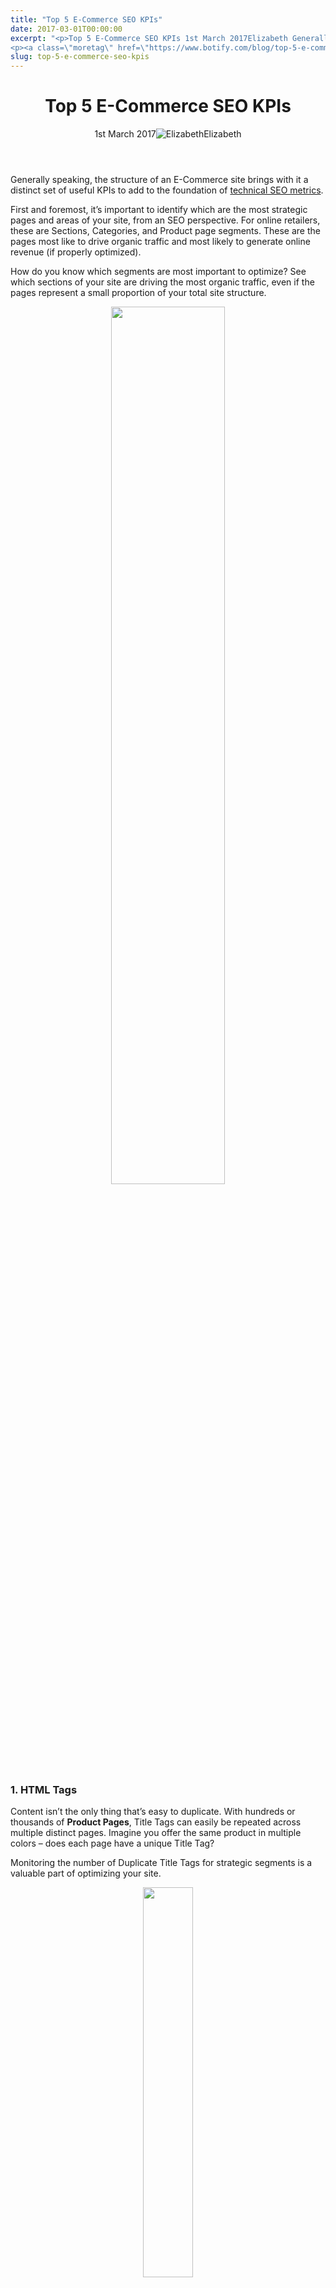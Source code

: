 ```yaml
---
title: "Top 5 E-Commerce SEO KPIs"
date: 2017-03-01T00:00:00
excerpt: "<p>Top 5 E-Commerce SEO KPIs 1st March 2017Elizabeth Generally speaking, the structure of an E-Commerce site brings with it a distinct set of useful KPIs to add to the foundation of technical SEO metrics. First and foremost, it&#8217;s important to identify which are the most strategic pages and areas of your site, from an SEO&hellip; </p>
<p><a class=\"moretag\" href=\"https://www.botify.com/blog/top-5-e-commerce-seo-kpis\">Read the full article</a></p>"
slug: top-5-e-commerce-seo-kpis
---
```


<header class="text-center">
<h1 class="font-internacional font-regular normal text-header-one leading-header-one text-typography-accent-2">Top 5 E-Commerce SEO KPIs</h1>
<div class="flex items-center justify-center my-3"><span class="mr-1 font-internacional font-regular normal text-base leading-none text-typography-primary-lighter">1st March 2017</span><img decoding="async" class="rounded-full w-10 h-10" src="//images.ctfassets.net/tp56mevc46jo/7J44jdDBuwiI2UCwMAKMsu/0f8c5d315932c0144258765c275cfa14/CV5A9804_sq.jpg" alt="Elizabeth" /><span class="ml-1 font-internacional font-regular normal text-base leading-none text-typography-primary">Elizabeth</span></div>
</header>
<p>Generally speaking, the structure of an E-Commerce site brings with it a distinct set of useful KPIs to add to the foundation of <a href="https://www.botify.com/blog/top-5-technical-seo-kpis">technical SEO metrics</a>.</p>
<p>First and foremost, it&#8217;s important to identify which are the most strategic pages and areas of your site, from an SEO perspective. For online retailers, these are Sections, Categories, and Product page segments. These are the pages most like to drive organic traffic and most likely to generate online revenue (if properly optimized).</p>
<p>How do you know which segments are most important to optimize? See which sections of your site are driving the most organic traffic, even if the pages represent a small proportion of your total site structure.</p>
<p><center><img decoding="async" src="https://gm01botify.wpengine.com/wp-content/uploads/2020/01/Ecommerce_SEO_KPIs_Pagetypes.png" width="60%" /></center></p>
<h3 id="1-html-tags">1. HTML Tags</h3>
<p>Content isn&#8217;t the only thing that&#8217;s easy to duplicate. With hundreds or thousands of <strong>Product Pages</strong>, Title Tags can easily be repeated across multiple distinct pages. Imagine you offer the same product in multiple colors &#8211; does each page have a unique Title Tag?</p>
<p>Monitoring the number of Duplicate Title Tags for strategic segments is a valuable part of optimizing your site.</p>
<p><center><img decoding="async" src="https://gm01botify.wpengine.com/wp-content/uploads/2020/01/ECommerce_KPIs_duplicate_title_tags.png" width="40%" /></center></p>
<h3 id="2-number-of-words">2. Number of Words</h3>
<p>Thin Content is never a good thing, but for strategic <strong>Product Pages</strong>, it&#8217;s damaging. With content length topping out at less than 250 words, you&#8217;re putting Google&#8217;s perception of your page quality at risk.</p>
<p>Ensure your most important pages have adequate content by monitoring average content length for your strategic segments.</p>
<p><center><img decoding="async" src="https://gm01botify.wpengine.com/wp-content/uploads/2020/01/ECommerce_KPIs_content_length_product_pages.png" width="40%" /></center></p>
<h3 id="3-duplicate-content">3. Duplicate Content</h3>
<p>In an E-Commerce site, your <strong>Product Pages</strong> are your bread and butter. However, at Enterprise scale, it&#8217;s easy to find that with many pages for many similar products, the content begins to overlap.</p>
<p>Content Quality Analysis is a critical step to ensuring that your Product Pages remain unique, minimizing duplicate content including pages with high levels of similarity.</p>
<p><center><img decoding="async" src="https://gm01botify.wpengine.com/wp-content/uploads/2020/01/ECommerce_KPIs_duplicate_content.png" width="40%" /></center></p>
<h3 id="4-number-of-inlinks">4. Number of Inlinks</h3>
<p>How many links are your <strong>Category Pages</strong> receiving, on average?</p>
<p>Google&#8217;s impressions of your site and its pages is heavily influenced by linking, as a high amount of inlinks to a page suggests to Google that the content is important.</p>
<p>Therefore, monitoring the average number of Inlinks (internal links) received Category Pages is a valuable metric. Though there&#8217;s no &#8220;magic number&#8221; to strive for, you can correlate your Active Pages with Inlinks data to see where the sweet spot lies for your pages.</p>
<p><center><img decoding="async" src="https://gm01botify.wpengine.com/wp-content/uploads/2020/01/ECommerce_KPIs_inlinks_visits.png" width="50%" /></center></p>
<h3 id="5-pagerank-dilution-on-non-compliant-pages">5. PageRank Dilution on Non-indexable Pages</h3>
<p>Many retail websites use <a href="https://www.botify.com/blog/faceted-navigation-seo"><strong>Faceted Navigation</strong></a>, which can generate a lot of non-indexable Pages (due to <a href="https://www.botify.com/learn/basics/canonical-tags" data-internallinksmanager029f6b8e52c="6" title="canonical tags" target="_blank" rel="noopener">canonical tags</a> or <a href="https://www.botify.com/learn/basics/noindex" data-internallinksmanager029f6b8e52c="7" title="noindex" target="_blank" rel="noopener">noindex</a> tags).</p>
<p>Watch the percentage of the internal <a href="https://www.botify.com/learn/basics/pagerank" data-internallinksmanager029f6b8e52c="8" title="page rank" target="_blank" rel="noopener">PageRank</a> diluted on non-indexable Pages to decide if you should delete these pages from your structure.</p>
<p><center><img decoding="async" src="https://gm01botify.wpengine.com/wp-content/uploads/2020/01/ECommerce_SEO_KPIs_Compliance_PageRank.png" width="50%" /></center></p>
<h2 id="advanced-e-commerce-seo-metrics">Advanced E-Commerce SEO Metrics</h2>
<p>Global KPIs provide the baseline for your SEO analysis. Understanding <a href="https://www.botify.com/blog/top-5-technical-seo-kpis">the basics</a> of which pages are being crawled, indexed, and receiving organic traffic is the first step. For E-Commerce websites, the next step is to monitor and analyze key indicators that impact the particularities of online retailers, to ensure Product and Category page segments are optimized to reach their full SEO potential.</p>
<p>What are your advanced SEO KPIs?</p>
<div class="tags leading-big border-t border-b border-brand-quaternary-lighter mt-4"><span class="mr-1 font-roboto font-regular normal text-base leading-none">Category:</span><a class="uppercase text-typography-accent-1" href="/solutions/e-commerce">E-Commerce SEO</a>, <a class="uppercase text-typography-accent-1" href="/solutions/tech-seo">Technical SEO</a></div>
<footer class="flex justify-center my-5 mx-5">
<div class="mr-1 w-1/2 text-right">
<p><span class="font-internacional font-regular normal text-base leading-none text-typography-primary">Previous Article</span></p>
<p><a class="inline-block mt-2" href="/blog/crawl-budget-is-a-finite-resource-spend-it-wisely"><span class="font-roboto font-regular normal text-base leading-none text-typography-accent-4">Crawl Budget is a Finite Resource: Spend It Wisely</span></a></p>
</div>
<div class="ml-1 w-1/2">
<p><span class="font-internacional font-regular normal text-base leading-none text-typography-primary">Next Article</span></p>
<p><a class="inline-block mt-2" href="/blog/botifyconnect-seo-summit-highlights"><span class="font-roboto font-regular normal text-base leading-none text-typography-accent-4">BotifyCONNECT SEO Summit Highlights</span></a></p>
</div>
</footer>
<div title="Top 5 E-Commerce SEO KPIs">
<div id="disqus_thread_old"></div>
<p><a class="dsq-brlink" href="http://disqus.com">Blog comments powered by <span class="logo-disqus">Disqus</span>.</a></p>
</div>
